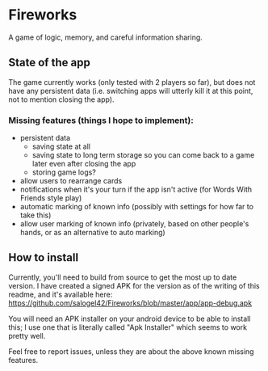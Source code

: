 # Fireworks
A game of logic, memory, and careful information sharing.

## State of the app
The game currently works (only tested with 2 players so far), but does not have any persistent data
(i.e. switching apps will utterly kill it at this point, not to mention closing the app).


### Missing features (things I hope to implement):
* persistent data 
  * saving state at all
  * saving state to long term storage so you can come back to a game later even after closing the app
  * storing game logs?
* allow users to rearrange cards
* notifications when it's your turn if the app isn't active (for Words With Friends style play)
* automatic marking of known info (possibly with settings for how far to take this)
* allow user marking of known info (privately, based on other people's hands, or as an alternative to auto marking)

## How to install

Currently, you'll need to build from source to get the most up to date version.  I have created a signed APK for the 
version as of the writing of this readme, and it's available here: https://github.com/salogel42/Fireworks/blob/master/app/app-debug.apk

You will need an APK installer on your android device to be able to install this; I use one that is literally called
"Apk Installer" which seems to work pretty well.

Feel free to report issues, unless they are about the above known missing features.
